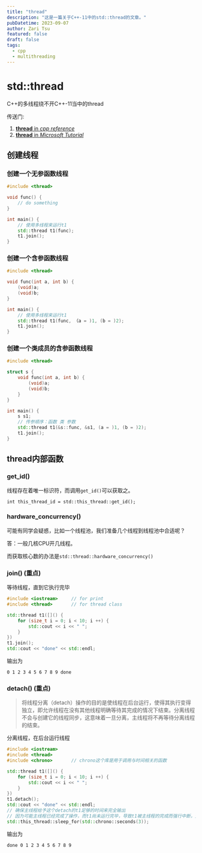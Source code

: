 ```yaml
---
title: "thread"
description: "这是一篇关于C++-11中的std::thread的文章。"
pubDatetime: 2023-09-07
author: Zari Tsu
featured: false
draft: false
tags:
  - cpp
  - multithreading
---
```



# std::thread

C++的多线程绕不开C++-11当中的thread

传送门:  
1. [**thread** in *cpp reference*](https://en.cppreference.com/w/cpp/thread/thread)
2. [**thread** in *Microsoft Tutorial*](https://learn.microsoft.com/zh-cn/cpp/standard-library/thread?view=msvc-170) 

## 创建线程

### 创建一个无参函数线程

```cpp
#include <thread>

void func() {
    // do something
}

int main() {
    // 使用多线程来运行t1
    std::thread t1(func);
    t1.join();
}
```

### 创建一个含参函数线程

```cpp
#include <thread>

void func(int a, int b) {
    (void)a;
    (void)b;
}

int main() {
    // 使用多线程来运行t1
    std::thread t1(func, （a = )1, (b = )2);
    t1.join();
}
```

### 创建一个类成员的含参函数线程

```cpp
#include <thread>

struct s {
    void func(int a, int b) {
        (void)a;
        (void)b;
    }
}

int main() {
    s s1;
    // 传参顺序：函数 类 参数
    std::thread t1(&s::func, &s1, (a = )1, (b = )2);
    t1.join();
}
```


## thread内部函数

### get_id()

线程存在着唯一标识符，而调用`get_id()`可以获取之。

`int this_thread_id = std::this_thread::get_id();`

### hardware_concurrency()

可能有同学会疑惑，比如一个线程池，我们准备几个线程到线程池中合适呢？


答：一般几核CPU开几线程。

而获取核心数的办法是`std::thread::hardware_concurrency()`

### join() (重点)

等待线程，直到它执行完毕

```cpp
#include <iostream>     // for print
#include <thread>       // for thread class

std::thread t1([]() {
    for (size_t i = 0; i < 10; i ++) {
        std::cout << i << " ";
    }
})
t1.join();
std::cout << "done" << std::endl;
```

输出为

```shell
0 1 2 3 4 5 6 7 8 9 done
```

### detach() (重点)

> 将线程分离（detach）操作的目的是使线程在后台运行，使得其执行变得独立，即允许线程在没有其他线程明确等待其完成的情况下结束。分离线程不会与创建它的线程同步，这意味着一旦分离，主线程将不再等待分离线程的结束。

分离线程，在后台运行线程

```cpp
#include <iostream>
#include <thread>
#include <chrono>       // chrono这个库是用于调用与时间相关的函数

std::thread t1([]() {
    for (size_t i = 0; i < 10; i ++) {
        std::cout << i << " ";
    }
})
t1.detach();
std::cout << "done" << std::endl;
// 确保主线程给予这个detach的t1足够的时间来完全输出
// 因为可能主线程已经完成了操作，而t1尚未运行完毕，导致t1被主线程的完成而强行中断，无法看到有效输出
std::this_thread::sleep_for(std::chrono::seconds(3));
```

输出为

```shell
done 0 1 2 3 4 5 6 7 8 9
```